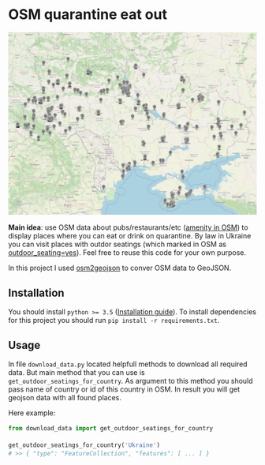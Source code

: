 # OSM quarantine eat out

![Places in Ukraine](/preview.jpg)

__Main idea__: use OSM data about pubs/restaurants/etc ([amenity in OSM](https://wiki.openstreetmap.org/wiki/Key:amenity)) to display places where you can eat or drink on quarantine.
By law in Ukraine you can visit places with outdor seatings (which marked in OSM as [outdoor_seating=yes](https://wiki.openstreetmap.org/wiki/Key:outdoor_seating)).
Feel free to reuse this code for your own purpose.

In this project I used [osm2geojson](https://github.com/aspectumapp/osm2geojson) to conver OSM data to GeoJSON.


## Installation

You should install `python >= 3.5` ([Installation guide](https://wiki.python.org/moin/BeginnersGuide/Download)).
To install dependencies for this project you should run `pip install -r requirements.txt`.


## Usage

In file `download_data.py` located helpfull methods to download all required data.
But main method that you can use is `get_outdoor_seatings_for_country`.
As argument to this method you should pass name of country or id of this country in OSM.
In result you will get geojson data with all found places.

Here example:

```python
from download_data import get_outdoor_seatings_for_country

get_outdoor_seatings_for_country('Ukraine')
# >> { "type": "FeatureCollection", "features": [ ... ] }
```
